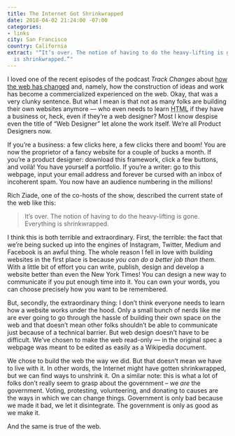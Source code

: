 ```yaml
---
title: The Internet Got Shrinkwrapped
date: 2018-04-02 21:24:00 -07:00
categories:
- links
city: San Francisco
country: California
extract: "“It’s over. The notion of having to do the heavy-lifting is gone. Everything
  is shrinkwrapped.”"
---
```


I loved one of the recent episodes of the podcast *Track Changes* about [how the web has changed](https://soundcloud.com/postlighttrackchanges/the-internet-got-shrinkwrapped) and, namely, how the construction of ideas and work has become a commercialized experienced on the web. Okay, that was a very clunky sentence. But what I mean is that not as many folks are building their own websites anymore — who even needs to learn <abbr title='Hypertext markup language'>HTML</abbr> if they have a business or, heck, even if they’re a web designer? Most I know despise even the title of “Web Designer” let alone the work itself. We’re all Product Designers now.

If you’re a business: a few clicks here, a few clicks there and boom! You are now the proprietor of a fancy website for a couple of bucks a month. If you’re a product designer: download this framework, click a few buttons, and voilà! You have yourself a portfolio. If you’re a writer: go to this webpage, input your email address and forever be cursed with an inbox of incoherent spam. You now have an audience numbering in the millions!

Rich Ziade, one of the co-hosts of the show, described the current state of the web like this:

> It’s over. The notion of having to do the heavy-lifting is gone. Everything is shrinkwrapped.

I think this is both terrible and extraordinary. First, the terrible: the fact that we’re being sucked up into the engines of Instagram, Twitter, Medium and Facebook is an awful thing. The whole reason I fell in love with building websites in the first place is because *you can do a better job than them*. With a little bit of effort you can write, publish, design and develop a website better than even the New York Times! You can design a new way to communicate if you put enough time into it. You can own your words, you can choose precisely how you want to be remembered.

But, secondly, the extraordinary thing: I don’t think everyone needs to learn how a website works under the hood. Only a small bunch of nerds like me are ever going to go through the hassle of building their own space on the web and that doesn’t mean other folks shouldn’t be able to communicate just because of a technical barrier. But web design doesn’t have to be difficult. We’ve chosen to make the web read-only — in the original spec a webpage was meant to be edited as easily as a Wikipedia document.

We chose to build the web the way we did. But that doesn’t mean we have to live with it. In other words, the Internet might have gotten shrinkwrapped, but we can find ways to unshrink it. On a similar note: this is what a lot of folks don’t really seem to grasp about the government – we *are* the government. Voting, protesting, volunteering, and donating to causes are the ways in which we can change things. Government is only bad because we made it bad, we let it disintegrate. The government is only as good as we make it.

And the same is true of the web.
